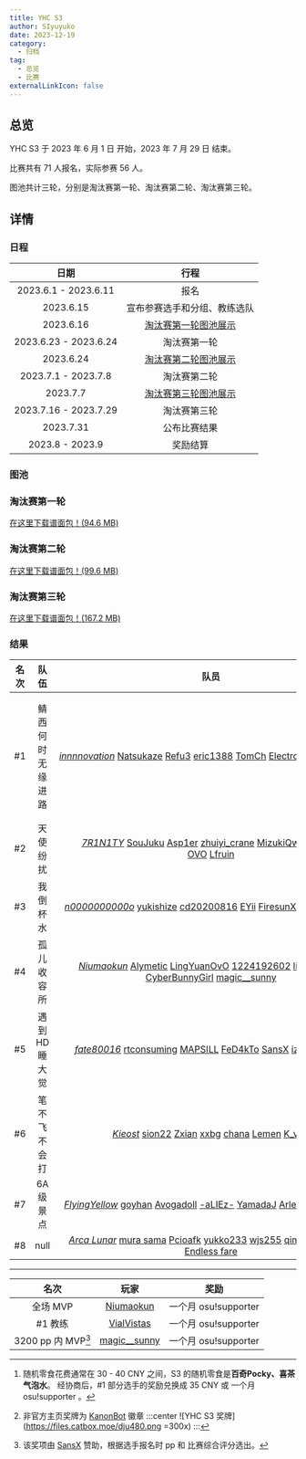 ```yaml
---
title: YHC S3
author: SIyuyuko
date: 2023-12-19
category:
  - 归档
tag:
  - 总览
  - 比赛
externalLinkIcon: false
---
```

## 总览

YHC S3 于 2023 年 6 月 1 日 开始，2023 年 7 月 29 日 结束。

比赛共有 71 人报名，实际参赛 56 人。

图池共计三轮，分别是淘汰赛第一轮、淘汰赛第二轮、淘汰赛第三轮。

<!-- more -->

## 详情

### 日程

|         日期         |                               行程                               |
| :-------------------: | :---------------------------------------------------------------: |
| 2023.6.1 - 2023.6.11 |                               报名                               |
|       2023.6.15       |                   宣布参赛选手和分组、教练选队                   |
|       2023.6.16       | [淘汰赛第一轮图池展示](https://www.bilibili.com/video/BV12K411q7sL/) |
| 2023.6.23 - 2023.6.24 |                           淘汰赛第一轮                           |
|       2023.6.24       | [淘汰赛第二轮图池展示](https://www.bilibili.com/video/BV1h8411K7ke/) |
| 2023.7.1 - 2023.7.8 |                           淘汰赛第二轮                           |
|       2023.7.7       | [淘汰赛第三轮图池展示](https://www.bilibili.com/video/BV1ex4y137Fx/) |
| 2023.7.16 - 2023.7.29 |                           淘汰赛第三轮                           |
|       2023.7.31       |                           公布比赛结果                           |
|    2023.8 - 2023.9    |                             奖励结算                             |

### 图池

### 淘汰赛第一轮

<Mappool :mapData="poolList.pool1"></Mappool>

[在这里下载谱面包！(94.6 MB)](https://drive.google.com/file/d/1q2Wo1k31mUWTcWBX1n0P-PP-f3ekcKVH/view?usp=sharing)

### 淘汰赛第二轮

<Mappool :mapData="poolList.pool2"></Mappool>

[在这里下载谱面包！(99.6 MB)](https://drive.google.com/file/d/1AP5fzu3o7O27MBfsM6quPvfJiVex_r6g/view?usp=sharing)

### 淘汰赛第三轮

<Mappool :mapData="poolList.pool3"></Mappool>

[在这里下载谱面包！(167.2 MB)](https://drive.google.com/file/d/1fIR_oDrImtjRc4TGrI5cLXjxuWwoI5LT/view?usp=sharing)

### 结果

| 名次 |       队伍       |                                                                                                                                                                队员                                                                                                                                                                |                       教练                       |                       奖励                       |
| :--: | :--------------: | :---------------------------------------------------------------------------------------------------------------------------------------------------------------------------------------------------------------------------------------------------------------------------------------------------------------------------------: | :----------------------------------------------: | :-----------------------------------------------: |
|  #1  | 鲭西何时无缘进路 |       [*innnnovation*](https://osu.ppy.sh/users/18443135) [Natsukaze](https://osu.ppy.sh/users/29046592) [Refu3](https://osu.ppy.sh/users/24013879) [eric1388](https://osu.ppy.sh/users/20384257) [TomCh](https://osu.ppy.sh/users/13863127) [ElectroTD](https://osu.ppy.sh/users/6955595) [Kallen0401](https://osu.ppy.sh/users/32620473)       |   [VialVistas](https://osu.ppy.sh/users/9697708)   | 每人一份随机零食[^first]、非官方主页奖牌[^second] |
|  #2  |     天使纷扰     |       [*7R1N1TY*](https://osu.ppy.sh/users/12803951) [SouJuku](https://osu.ppy.sh/users/20403654) [Asp1er](https://osu.ppy.sh/users/17392497) [zhuiyi_crane](https://osu.ppy.sh/users/24365691) [MizukiQwQ](https://osu.ppy.sh/users/15154497) [Fungus OVO](https://osu.ppy.sh/users/4928835) [Lfruin](https://osu.ppy.sh/users/18165022)       |     [Kotor1](https://osu.ppy.sh/users/2351439)     |                    每人 25 CNY                    |
|  #3  |     我倒杯水     |           [*n0000000000o*](https://osu.ppy.sh/users/12215328) [yukishize](https://osu.ppy.sh/users/11736169) [cd20200816](https://osu.ppy.sh/users/18118155) [EYii](https://osu.ppy.sh/users/26977726) [FiresunX](https://osu.ppy.sh/users/25578225) [Aokreti](https://osu.ppy.sh/users/27321919) [akuya](https://osu.ppy.sh/users/25089015)           |  [Celia-Claire](https://osu.ppy.sh/users/12790121)  |                    每人 15 CNY                    |
|  #4  |    孤儿收容所    | [*Niumaokun*](https://osu.ppy.sh/users/16227180) [Alymetic](https://osu.ppy.sh/users/19287762) [LingYuanOvO](https://osu.ppy.sh/users/23805648) [1224192602](https://osu.ppy.sh/users/13089663) [lizhanyiawa](https://osu.ppy.sh/users/13928307) [CyberBunnyGirl](https://osu.ppy.sh/users/11531025) [magic__sunny](https://osu.ppy.sh/users/13323610) | [-Spring Night-](https://osu.ppy.sh/users/17064371) |                        --                        |
|  #5  |   遇到HD睡大觉   |               [*fate80016*](https://osu.ppy.sh/users/8471476) [rtconsuming](https://osu.ppy.sh/users/8500047) [MAPSILL](https://osu.ppy.sh/users/31956309) [FeD4kTo](https://osu.ppy.sh/users/31483691) [SansX](https://osu.ppy.sh/users/29735986) [iz6](https://osu.ppy.sh/users/26093361) [Dawintch](https://osu.ppy.sh/users/9948405)               |   [Stick_Fish](https://osu.ppy.sh/users/13358640)   |                        --                        |
|  #6  |  笔不飞 不会打  |                     [*Kieost*](https://osu.ppy.sh/users/17823832) [sion22](https://osu.ppy.sh/users/30137844) [Zxian](https://osu.ppy.sh/users/20672564) [xxbg](https://osu.ppy.sh/users/31833376) [chana](https://osu.ppy.sh/users/18375016) [Lemen](https://osu.ppy.sh/users/28120802) [K_vAE](https://osu.ppy.sh/users/8756045)                     |   [Sakura Luna](https://osu.ppy.sh/users/1608105)   |                        --                        |
|  #7  |     6A级景点     |         [*FlyingYellow*](https://osu.ppy.sh/users/25776202) [goyhan](https://osu.ppy.sh/users/30314890) [Avogadoll](https://osu.ppy.sh/users/32609690) [-aLIEz-](https://osu.ppy.sh/users/31372295) [YamadaJ](https://osu.ppy.sh/users/13413713) [ArleneRain_](https://osu.ppy.sh/users/19673275) [[Alex]](https://osu.ppy.sh/users/28776271)         |  [ShandenOnter](https://osu.ppy.sh/users/13999223)  |                        --                        |
|  #8  |       null       |       [*Arca Lunar*](https://osu.ppy.sh/users/13888511) [mura sama](https://osu.ppy.sh/users/9527178) [Pcioafk](https://osu.ppy.sh/users/13228763) [yukko233](https://osu.ppy.sh/users/28804123) [wjs255](https://osu.ppy.sh/users/29856978) [qimengxunkong](https://osu.ppy.sh/users/16849347) [Endless fare](https://osu.ppy.sh/users/8580156)       |   [Roymaster](https://osu.ppy.sh/users/28365836)   |                        --                        |

---

|          名次          |                      玩家                      |         奖励         |
| :--------------------: | :--------------------------------------------: | :------------------: |
|        全场 MVP        |  [Niumaokun](https://osu.ppy.sh/users/16227180)  | 一个月 osu!supporter |
|        #1 教练        |  [VialVistas](https://osu.ppy.sh/users/9697708)  | 一个月 osu!supporter |
| 3200 pp 内 MVP[^third] | [magic__sunny](https://osu.ppy.sh/users/13323610) | 一个月 osu!supporter |

[^first]: 随机零食花费通常在 30 - 40 CNY 之间，S3 的随机零食是**百奇Pocky、喜茶气泡水**。
       经协商后，#1 部分选手的奖励兑换成 35 CNY 或 一个月 osu!supporter 。
[^second]: 非官方主页奖牌为 [KanonBot](https://info.desu.life/?p=383) 徽章
       :::center
       ![YHC S3 奖牌](<https://files.catbox.moe/dju480.png> =300x)
       :::
[^third]: 该奖项由 [SansX](https://osu.ppy.sh/users/29735986) 赞助，根据选手报名时 pp 和 比赛综合评分选出。

<script setup>
import { ref,onBeforeMount } from 'vue';
import Mappool from '@mapPool';
import { getMappoolPanel } from '@mappoolUtil';
let poolList=ref({
  pool1:{
    sets:[],
    data:[],
    status:{
      isLoading:true,
      title:"YHC S3 淘汰赛第一轮图池",
    },
    src:"HD 1411984 3954370 3837066 3888754 3891085 3421505 NM 1187324 3530499 DT 1364859 2975322 FM 3685509 4046200 2145788 TB 2248125",
  },
  pool2:{
    sets:[],
    data:[],
    status:{
      isLoading:true,
      title:"YHC S3 淘汰赛第二轮图池",
    },
    src:"HD 2485990 3983420 2250658 3741633 2592215 1262582 NM 3667656 2706721 DT 3464150 2365787 FM 3453677 2368769 1433497 TB 3661903"
  },
  pool3:{
    sets:[],
    data:[],
    status:{
      isLoading:true,
      title:"YHC S3 淘汰赛第三轮图池",
    },
    src:"HD 1089478 281389 3754744 3888520 1215683 3479138 3850639 NM 2296463 3171420 DT 1046489 2945043 3463053 FM 3670563 3846436 1996858 TB 4211648"
  }
});
onBeforeMount(()=>{
  poolList.value=getMappoolPanel(poolList.value,"s3mappool");
})
</script>
